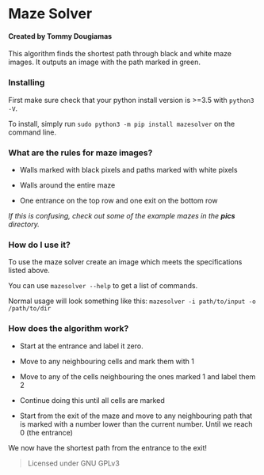 # Maze Solver
#### Created by Tommy Dougiamas  

This algorithm finds the shortest path through black and white maze images. It outputs an image with the path marked in green.

### Installing
First make sure check that your python install version is >=3.5 with `python3 -V`.

To install, simply run `sudo python3 -m pip install mazesolver` on the command line. 

### What are the rules for maze images?
- Walls marked with black pixels and paths marked with white pixels

- Walls around the entire maze

- One entrance on the top row and one exit on the bottom row

*If this is confusing, check out some of the example mazes in the **pics** directory.*

### How do I use it?

To use the maze solver create an image which meets the specifications listed above.

You can use `mazesolver --help` to get a list of commands.

Normal usage will look something like this: `mazesolver -i path/to/input -o /path/to/dir`


### How does the algorithm work?

- Start at the entrance and label it zero.

- Move to any neighbouring cells and mark them with 1

- Move to any of the cells neighbouring the ones marked 1 and label them 2

- Continue doing this until all cells are marked

- Start from the exit of the maze and move to any neighbouring path that is marked with a number lower than the current number. Until we reach 0 (the entrance)

We now have the shortest path from the entrance to the exit!

> Licensed under GNU GPLv3


